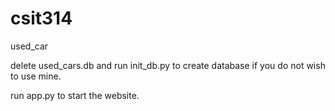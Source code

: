 # csit314
used_car

delete used_cars.db and run init_db.py to create database if you do not wish to use mine.

run app.py to start the website.
